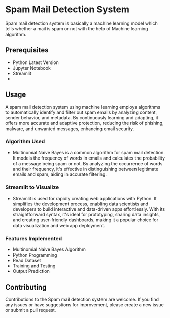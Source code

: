 # Spam Mail Detection System

Spam mail detection system is basically a machine learning model which tells whether a mail is spam or not with the help of Machine learning algorithm.


## Prerequisites

- Python Latest Version
- Jupyter Notebook
- Streamlit
- 
##  Usage

A spam mail detection system using machine learning employs algorithms to automatically identify and filter out spam emails by analyzing content, sender behavior, and metadata. By continuously learning and adapting, it offers more accurate and adaptive protection, reducing the risk of phishing, malware, and unwanted messages, enhancing email security.

### Algorithm Used
- Multinomial Naive Bayes is a common algorithm for spam mail detection. It models the frequency of words in emails and calculates the probability of a message being spam or not. By analyzing the occurrence of words and their frequency, it's effective in distinguishing between legitimate emails and spam, aiding in accurate filtering.

### Streamlit to Visualize
- Streamlit is used for rapidly creating web applications with Python. It simplifies the development process, enabling data scientists and developers to build interactive and data-driven apps effortlessly. With its straightforward syntax, it's ideal for prototyping, sharing data insights, and creating user-friendly dashboards, making it a popular choice for data visualization and web app deployment.

### Features Implemented
- Multinomial Naive Bayes Algorithm
- Python Programming
- Read Dataset
- Training and Testing
- Output Prediction


## Contributing

Contributions to the Spam mail detection system are welcome. If you find any issues or have suggestions for improvement, please create a new issue or submit a pull request.
